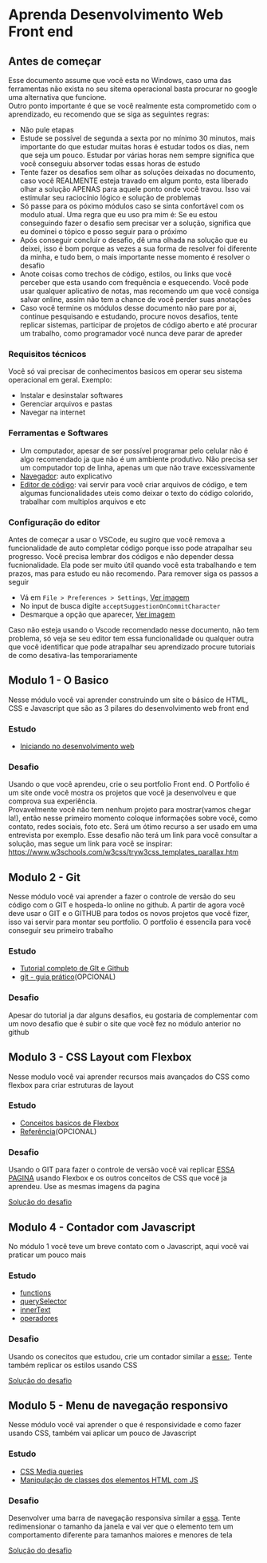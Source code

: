 # Aprenda Desenvolvimento Web Front end

## Antes de começar

Esse documento assume que você esta no Windows, caso uma das ferramentas não exista no seu sitema operacional basta procurar no google uma alternativa que funcione.\
Outro ponto importante é que se você realmente esta comprometido com o aprendizado, eu recomendo que se siga as seguintes regras:

- Não pule etapas
- Estude se possível de segunda a sexta por no mínimo 30 minutos, mais importante do que estudar muitas horas é estudar todos os dias, nem que seja um pouco. Estudar por várias horas nem sempre significa que você conseguiu absorver todas essas horas de estudo
- Tente fazer os desafios sem olhar as soluções deixadas no documento, caso você REALMENTE esteja travado em algum ponto, esta liberado olhar a solução APENAS para aquele ponto onde você travou. Isso vai estimular seu raciocínio lógico e solução de problemas
- Só passe para os póximo módulos caso se sinta confortável com os modulo atual. Uma regra que eu uso pra mim é: Se eu estou conseguindo fazer o desafio sem precisar ver a solução, significa que eu dominei o tópico e posso seguir para o próximo
- Após conseguir concluir o desafio, dê uma olhada na solução que eu deixei, isso é bom porque as vezes a sua forma de resolver foi diferente da minha, e tudo bem, o mais importante nesse momento é resolver o desafio
- Anote coisas como trechos de código, estilos, ou links que você perceber que esta usando com frequência e esquecendo. Você pode usar qualquer aplicativo de notas, mas recomendo um que você consiga salvar online, assim não tem a chance de você perder suas anotações
- Caso você termine os módulos desse documento não pare por ai, continue pesquisando e estudando, procure novos desafios, tente replicar sistemas, participar de projetos de código aberto e até procurar um trabalho, como programador você nunca deve parar de apreder

### Requisitos técnicos

Você só vai precisar de conhecimentos basicos em operar seu sistema operacional em geral. Exemplo: 

- Instalar e desinstalar softwares
- Gerenciar arquivos e pastas
- Navegar na internet

### Ferramentas e Softwares

- Um computador, apesar de ser possível programar pelo celular não é algo recomendado ja que não é um ambiente produtivo. Não precisa ser um computador top de linha, apenas um que não trave excessivamente
- [Navegador](https://www.google.com/intl/pt-BR/chrome/): auto explicativo
- [Editor de código](https://code.visualstudio.com/): vai servir para você criar arquivos de código, e tem algumas funcionalidades uteis como deixar o texto do código colorido, trabalhar com multiplos arquivos e etc

### Configuração do editor

Antes de começar a usar o VSCode, eu sugiro que você remova a funcionalidade de auto completar código porque isso pode atrapalhar seu progresso. Você precisa lembrar dos códigos e não depender dessa fucnionalidade. Ela pode ser muito útil quando você esta trabalhando e tem prazos, mas para estudo eu não recomendo. Para remover siga os passos a seguir

- Vá em `File > Preferences > Settings`, [Ver imagem](https://github.com/RodrigoWebDev/frontend-school/assets/30677819/6f24dfb5-6554-4b44-b799-049078444e11)
- No input de busca digite `acceptSuggestionOnCommitCharacter`
- Desmarque a opção que aparecer, [Ver imagem](https://github.com/RodrigoWebDev/frontend-school/assets/30677819/824e2aae-8f80-457f-8f19-48d28c1312bb)

Caso não esteja usando o Vscode recomendado nesse documento, não tem problema, só veja se seu editor tem essa funcionalidade ou qualquer outra que você identificar que pode atrapalhar seu aprendizado procure tutoriais de como desativa-las  temporariamente

## Modulo 1 - O Basico

Nesse módulo você vai aprender construindo um site o básico de HTML, CSS e Javascript que são as 3 pilares do desenvolvimento web front end

### Estudo

- [Iniciando no desenvolvimento web](https://developer.mozilla.org/pt-BR/docs/Learn/Getting_started_with_the_web/Installing_basic_software)

### Desafio

Usando o que você aprendeu, crie o seu portfolio Front end. O Portfolio é um site onde você mostra os projetos que você ja desenvolveu e que comprova sua experiência.\
Provavelmente você não tem nenhum projeto para mostrar(vamos chegar la!), então nesse primeiro momento coloque informações sobre você, como contato, redes sociais, foto etc. Será um ótimo recurso a ser usado em uma entrevista por exemplo. Esse desafio não terá um link para você consultar a solução, mas segue um link para você se inspirar: https://www.w3schools.com/w3css/tryw3css_templates_parallax.htm

## Modulo 2 - Git

Nesse módulo você vai aprender a fazer o controle de versão do seu código com o GIT e hospeda-lo online no github. A partir de agora você deve usar o GIT e o GITHUB para todos os novos projetos que você fizer, isso vai servir para montar seu portfolio. O portfolio é essencila para você conseguir seu primeiro trabalho

### Estudo

- [Tutorial completo de GIt e Github](https://www.youtube.com/watch?v=kB5e-gTAl_s)
- [git - guia prático](https://rogerdudler.github.io/git-guide/index.pt_BR.html)(OPCIONAL)

### Desafio

Apesar do tutorial ja dar alguns desafios, eu gostaria de complementar com um novo desafio que é subir o site que você fez no módulo anterior no github

## Modulo 3 - CSS Layout com Flexbox

Nesse modulo você vai aprender recursos mais avançados do CSS como flexbox para criar estruturas de layout

### Estudo

- [Conceitos basicos de Flexbox](https://developer.mozilla.org/pt-BR/docs/Web/CSS/CSS_Flexible_Box_Layout/Basic_Concepts_of_Flexbox)
- [Referência](https://origamid.com/projetos/flexbox-guia-completo/)(OPCIONAL)

### Desafio

Usando o GIT para fazer o controle de versão você vai replicar [ESSA PAGINA](https://codepen.io/RodrigoWebDev/full/wvmVxmZ) usando Flexbox e os outros conceitos de CSS que você ja aprendeu. Use as mesmas imagens da pagina

[Solução do desafio](https://codepen.io/RodrigoWebDev/pen/wvmVxmZ?editors=0100)

## Modulo 4 - Contador com Javascript

No módulo 1 você teve um breve contato com o Javascript, aqui você vai praticar um pouco mais

### Estudo

- [functions](https://www.w3schools.com/js/js_functions.asp)
- [querySelector](https://www.w3schools.com/jsref/met_document_queryselector.asp)
- [innerText](https://www.w3schools.com/jsref/prop_node_innertext.asp)
- [operadores](https://www.w3schools.com/js/js_operators.asp)

### Desafio

Usando os conecitos que estudou, crie um contador similar a [esse:](https://codepen.io/RodrigoWebDev/full/NWYggeG). Tente também replicar os estilos usando CSS

[Solução do desafio](https://codepen.io/RodrigoWebDev/pen/NWYggeG)

## Modulo 5 - Menu de navegação responsivo

Nesse módulo você vai aprender o que é responsividade e como fazer usando CSS, também vai aplicar um pouco de Javascript

### Estudo

- [CSS Media queries](https://www.w3schools.com/cssref/css3_pr_mediaquery.asp)
- [Manipulação de classes dos elementos HTML com JS](https://www.w3schools.com/jsref/prop_element_classlist.asp)

### Desafio

Desenvolver uma barra de navegação responsiva similar a [essa](https://codepen.io/RodrigoWebDev/full/RwKBJyW). Tente redimensionar o tamanho da janela e vai ver que o elemento tem um comportamento diferente para tamanhos maiores e menores de tela

[Solução do desafio](https://codepen.io/RodrigoWebDev/pen/RwKBJyW?editors=0010)

